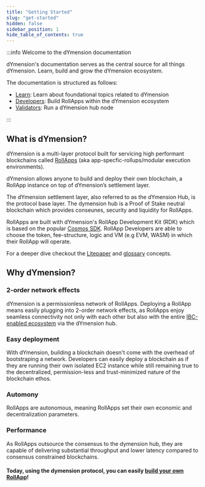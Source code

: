 ```yaml
---
title: "Getting Started"
slug: "get-started"
hidden: false
sidebar_position: 1
hide_table_of_contents: true
---
```


:::info Welcome to the dYmension documentation

dYmension's documentation serves as the central source for all things dYmension. Learn, build and grow the dYmension ecosystem.

The documentation is structured as follows:

- [Learn](/docs/learn/dymension.md): Learn about foundational topics related to dYmension
- [Developers](/docs/tutorials/rollapp/index.md): Build RollApps within the dYmension ecosystem
- [Validators](/docs/nodes/full-node/index.md): Run a dYmension hub node

:::

## What is dYmension?

dYmension is a multi-layer protocol built for servicing high performant blockchains called [RollApps](/docs/learn/rollapps.md) (aka app-specfic-rollups/modular execution environments).

dYmension allows anyone to build and deploy their own blockchain, a RollApp instance on top of dYmension’s settlement layer.

The dYmension settlement layer, also referred to as the dYmension Hub, is the protocol base layer. The dymension hub is a Proof of Stake neutral blockchain which provides conseunes, security and liquidity for RollApps.

RollApps are built with dYmension's RollApp Development Kit (RDK) which is based on the popular [Cosmos SDK](https://docs.cosmos.network/). RollApp Developers are able to choose the token, fee-structure, logic and VM (e.g EVM, WASM) in which their RollApp will operate.

For a deeper dive checkout the [Litepaper](/docs/dymension-litepaper/index.md) and [glossary](/docs/reference/glossary.md) concepts.

## Why dYmension?

### 2-order network effects

dYmension is a permissionless network of RollApps. Deploying a RollApp means easily plugging into 2-order network effects, as RollApps enjoy seamless connectivity not only with each other but also with the entire [IBC-enabled ecosystem](https://mapofzones.com/) via the dYmension hub.

### Easy deployment

With dYmension, building a blockchain doesn't come with the overhead of bootstraping a network.
Developers can easily deploy a blockchain as if they are running their own isolated EC2 instance while still remaining true to the decentralized, permission-less and trust-minimized nature of the blockchain ethos.

### Automony

RollApps are autonomous, meaning RollApps set their own economic and decentralization parameters.

### Performance

As RollApps outsource the consensus to the dymension hub, they are capable of delivering substantial throughput and lower latency compared to consensus constrained blockchains.

#### Today, using the dymension protocol, you can easily [build your own **RollApp**](/docs/tutorials/rollapp/index.md)!
